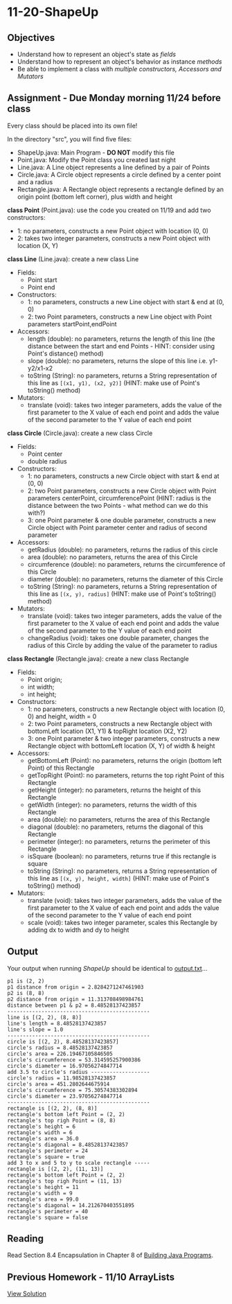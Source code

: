 11-20-ShapeUp
================

## Objectives
- Understand how to represent an object's state as *fields*
- Understand how to represent an object's behavior as instance *methods*
- Be able to implement a class with *multiple constructors, Accessors and Mutators*

## Assignment - Due Monday morning 11/24 before class

Every class should be placed into its own file!  

In the directory "src", you will find five files:
- ShapeUp.java: Main Program - **DO NOT** modify this file 
- Point.java: Modify the Point class you created last night
- Line.java: A Line object represents a line defined by a pair of Points
- Circle.java: A Circle object represents a circle defined by a center point and a radius
- Rectangle.java: A Rectangle object represents a rectangle defined by an origin point (bottom left corner), plus width and height


**class Point** (Point.java): use the code you created on 11/19 and add two constructors:
- 1: no parameters, constructs a new Point object with location (0, 0)
- 2: takes two integer parameters, constructs a new Point object with location (X, Y)
	
**class Line** (Line.java): create a new class Line
- Fields:
	- Point start
	- Point end
- Constructors:
	- 1: no parameters, constructs a new Line object with start & end at (0, 0)
	- 2: two Point parameters, constructs a new Line object with Point parameters startPoint,endPoint
- Accessors:
	- length (double): no parameters, returns the length of this line (the distance between the start and end Points - HINT: consider using Point's distance() method)
	- slope (double): no parameters, returns the slope of this line i.e. y1-y2/x1-x2
	- toString (String): no parameters, returns a String representation of this line as `[(x1, y1), (x2, y2)]` (HINT: make use of Point's toString() method)
- Mutators:
	- translate (void): takes two integer parameters, adds the value of the first parameter to the X value of each end point and adds the value of the second parameter to the Y value of each end point
	
**class Circle** (Circle.java): create a new class Circle
- Fields:
	- Point center
	- double radius
- Constructors:
	- 1: no parameters, constructs a new Circle object with start & end at (0, 0)
	- 2: two Point parameters, constructs a new Circle object with Point parameters centerPoint, circumferencePoint (HINT: radius is the distance between the two Points - what method can we do this with?)
	- 3: one Point parameter & one double parameter, constructs a new Circle object with Point parameter center and radius of second parameter
- Accessors:
	- getRadius (double): no parameters, returns the radius of this circle 
	- area (double): no parameters, returns the area of this Circle
	- circumference (double): no parameters, returns the circumference of this Circle
	- diameter (double): no parameters, returns the diameter of this Circle
	- toString (String): no parameters, returns a String representation of this line as `[(x, y), radius]` (HINT: make use of Point's toString() method)
- Mutators:
	- translate (void): takes two integer parameters, adds the value of the first parameter to the X value of each end point and adds the value of the second parameter to the Y value of each end point
	- changeRadius (void): takes one double parameter, changes the radius of this Circle by adding the value of the parameter to radius

**class Rectangle** (Rectangle.java): create a new class Rectangle
- Fields:
    - Point origin;
    - int width;
    - int height;
- Constructors:
	- 1: no parameters, constructs a new Rectangle object with location (0, 0) and height, width = 0
	- 2: two Point parameters, constructs a new Rectangle object with bottomLeft location (X1, Y1) &  topRight location (X2, Y2)
	- 3: one Point parameter & two integer parameters, constructs a new Rectangle object with bottomLeft location (X, Y) of width & height
- Accessors:
	- getBottomLeft (Point): no parameters, returns the origin (bottom left Point) of this Rectangle 
	- getTopRight (Point): no parameters, returns the top right Point of this Rectangle 
	- getHeight (integer): no parameters, returns the height of this Rectangle
	- getWidth (integer): no parameters, returns the width of this Rectangle
	- area (double): no parameters, returns the area of this Rectangle
	- diagonal (double): no parameters, returns the diagonal of this Rectangle
	- perimeter (integer): no parameters, returns the perimeter of this Rectangle
	- isSquare (boolean): no parameters, returns true if this rectangle is square
	- toString (String): no parameters, returns a String representation of this line as `[(x, y), height, width]` (HINT: make use of Point's toString() method)
- Mutators:
	- translate (void): takes two integer parameters, adds the value of the first parameter to the X value of each end point and adds the value of the second parameter to the Y value of each end point
	- scale (void): takes two integer  parameter, scales this Rectangle by adding dx to width and dy to height

	
## Output
Your output when running *ShapeUp* should be identical to [output.txt](./output.txt)...
```
p1 is (2, 2)
p1 distance from origin = 2.8284271247461903
p2 is (8, 8)
p2 distance from origin = 11.313708498984761
distance between p1 & p2 = 8.48528137423857
----------------------------------------------
line is [(2, 2), (8, 8)]
line's length = 8.48528137423857
line's slope = 1.0
----------------------------------------------
circle is [(2, 2), 8.48528137423857]
circle's radius = 8.48528137423857
circle's area = 226.19467105846505
circle's circumference = 53.314595257900386
circle's diameter = 16.97056274847714
add 3.5 to circle's radius -------------------
circle's radius = 11.98528137423857
circle's area = 451.2802644675914
circle's circumference = 75.30574383302894
circle's diameter = 23.97056274847714
----------------------------------------------
rectangle is [(2, 2), (8, 8)]
rectangle's bottom left Point = (2, 2)
rectangle's top righ Point = (8, 8)
rectangle's height = 6
rectangle's width = 6
rectangle's area = 36.0
rectangle's diagonal = 8.48528137423857
rectangle's perimeter = 24
rectangle's square = true
add 3 to x and 5 to y to scale rectangle -----
rectangle is [(2, 2), (11, 13)]
rectangle's bottom left Point = (2, 2)
rectangle's top righ Point = (11, 13)
rectangle's height = 11
rectangle's width = 9
rectangle's area = 99.0
rectangle's diagonal = 14.212670403551895
rectangle's perimeter = 40
rectangle's square = false
```

## Reading
Read Section 8.4 Encapsulation in Chapter 8 of [Building Java Programs](http://basisphoenix.azurewebsites.net/wp-content/uploads/2014/08/Building-Java-Programs-A-Back-to-Basics-Approach-2nd-Ed.pdf).

## Previous Homework - 11/10 ArrayLists
[View Solution](https://github.com/viperguynaz/11-10-ArrayLists/blob/c2343877a0292fab5b8551cf8464025fa4e6de1f/WordCount.java)
